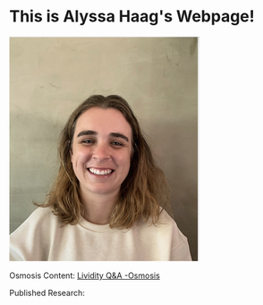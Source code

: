 # This is Alyssa Haag's Webpage!


![Me](/Pic2.png)

Osmosis Content:
[Lividity Q&A -Osmosis](https://www.osmosis.org/answers/lividity)

Published Research:
